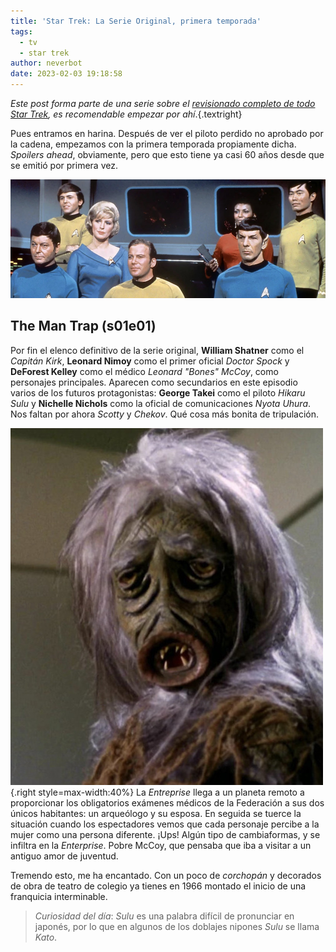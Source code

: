 ```yaml
---
title: 'Star Trek: La Serie Original, primera temporada'
tags:
  - tv
  - star trek
author: neverbot
date: 2023-02-03 19:18:58
---
```


*Este post forma parte de una serie sobre el [revisionado completo de todo Star Trek](/viendo-star-trek-¿como-cuando-y-por-que/), 
es recomendable empezar por ahí*.{.textright}

Pues entramos en harina. Después de ver el piloto perdido no aprobado por la cadena, empezamos con la primera temporada propiamente dicha. *Spoilers ahead*, obviamente, pero que esto tiene ya casi 60 años desde que se emitió por primera vez.

![image-20230203183115726](./star-trek-la-serie-original-primera-temporada/image-20230203183115726.jpg)

## The Man Trap (s01e01)

Por fin el elenco definitivo de la serie original, **William Shatner** como el *Capitán Kirk*, **Leonard Nimoy** como el primer oficial *Doctor Spock* y **DeForest Kelley** como el médico *Leonard "Bones" McCoy*, como personajes principales. Aparecen como secundarios en este episodio varios de los futuros protagonistas: **George Takei** como el piloto *Hikaru Sulu* y **Nichelle Nichols** como la oficial de comunicaciones *Nyota Uhura*. Nos faltan por ahora *Scotty* y *Chekov*. Qué cosa más bonita de tripulación.

[![image-20230203183449735](./star-trek-la-serie-original-primera-temporada/image-20230203183449735.jpg)](https://memory-alpha.fandom.com/wiki/Salt_vampire){.right style=max-width:40%} La *Entreprise* llega a un planeta remoto a proporcionar los obligatorios exámenes médicos de la Federación a sus dos únicos habitantes: un arqueólogo y su esposa. En seguida se tuerce la situación cuando los espectadores vemos que cada personaje percibe a la mujer como una persona diferente. ¡Ups! Algún tipo de cambiaformas, y se infiltra en la *Enterprise*. Pobre McCoy, que pensaba que iba a visitar a un antiguo amor de juventud.

Tremendo esto, me ha encantado. Con un poco de *corchopán* y decorados de obra de teatro de colegio ya tienes en 1966 montado el inicio de una franquicia interminable.

> *Curiosidad del día*: *Sulu* es una palabra difícil de pronunciar en japonés, por lo que en algunos de los doblajes nipones *Sulu* se llama *Kato*.

